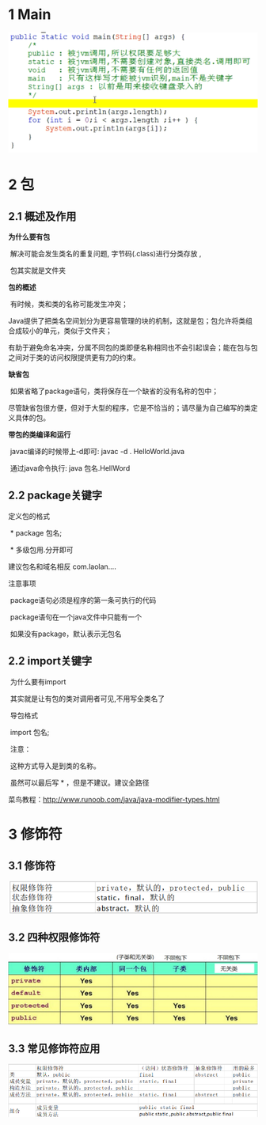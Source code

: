 # 1 Main

![Main](./assets/Main.png)

 

 

# 2 **包**

## 2.1 **概述及作用**

**为什么要有包**

​	解决可能会发生类名的重复问题,  字节码(.class)进行分类存放 , 

​	包其实就是文件夹

 

**包的概述**

​	有时候，类和类的名称可能发生冲突；

​	Java提供了把类名空间划分为更容易管理的块的机制，这就是包；包允许将类组合成较小的单元，类似于文件夹；

​	有助于避免命名冲突，分属不同包的类即便名称相同也不会引起误会；能在包与包之间对于类的访问权限提供更有力的约束。

 

**缺省包**

​	如果省略了package语句，类将保存在一个缺省的没有名称的包中；

​	尽管缺省包很方便，但对于大型的程序，它是不恰当的；请尽量为自己编写的类定义具体的包。

 

**带包的类编译和运行**

​	javac编译的时候带上-d即可: 		javac -d . HelloWorld.java

​	通过java命令执行: 				java 包名.HellWord

 

## 2.2 **package关键字** 

定义包的格式

​	* package 包名;

​	* 多级包用.分开即可

建议包名和域名相反	com.laolan….

 

注意事项

​	package语句必须是程序的第一条可执行的代码

​	package语句在一个java文件中只能有一个

​	如果没有package，默认表示无包名

 

## 2.2 **import关键字**

​	为什么要有import

​		其实就是让有包的类对调用者可见,不用写全类名了

 

​	导包格式

​		import 包名;

​		注意：

​			这种方式导入是到类的名称。

​			虽然可以最后写 * ，但是不建议。建议全路径 

 菜鸟教程：http://www.runoob.com/java/java-modifier-types.html

 

 

# 3 **修饰符**

## 3.1 **修饰符**

![修饰符](./assets/修饰符.png)

 

## 3.2 **四种权限修饰符**

![四种权限修饰符](./assets/四种权限修饰符.png) 

 

## 3.3 **常见修饰符应用**

![常见修饰符应用](./assets/常见修饰符应用.png)

 
